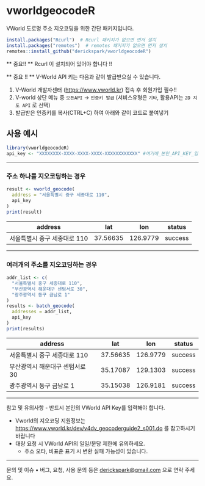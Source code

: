 # vworldgeocodeR

VWorld 도로명 주소 지오코딩을 위한 간단 패키지입니다.

```r
install.packages("Rcurl")  # Rcurl 패키지가 없으면 먼저 설치
install.packages("remotes")  # remotes 패키지가 없으면 먼저 설치
remotes::install_github("derickspark/vworldgeocodeR")
```
** 중요!! **
Rcurl 이 설치되어 있어야 합니다 !! 

** 중요 !! ** 
V-World API 키는 다음과 같이 발급받으실 수 있습니다. 
1. V-World 개발자센터 (https://www.vworld.kr) 접속 후 회원가입 필수!! 
2. V-world 상단 메뉴 중 `오픈API` → `인증키 발급`
   (서비스유형은 `기타`, 활용API는 `2D 지도 API` 로 선택)
4. 발급받은 인증키를 복사(CTRL+C) 하여 아래와 같이 코드로 붙여넣기

## 사용 예시 
 ```r
library(vworldgeocodeR)
api_key <- "XXXXXXXX-XXXX-XXXX-XXXX-XXXXXXXXXXXX" #여기에_본인_API_KEY_입력
```
---------------------------------------------
### 주소 하나를 지오코딩하는 경우
```r
result <- vworld_geocode(
  address = "서울특별시 중구 세종대로 110",
  api_key
)
print(result)
```
| address                      | lat       | lon       | status  |
|------------------------------|-----------|-----------|---------|
| 서울특별시 중구 세종대로 110 | 37.56635  | 126.9779  | success |

---------------------------------------------
### 여러개의 주소를 지오코딩하는 경우 
```r
addr_list <- c(
  "서울특별시 중구 세종대로 110",
  "부산광역시 해운대구 센텀서로 30",
  "광주광역시 동구 금남로 1"
)
results <- batch_geocode(
  addresses = addr_list,
  api_key 
)
print(results)
```

| address                      | lat       | lon       | status  |
|------------------------------|-----------|-----------|---------|
| 서울특별시 중구 세종대로 110 | 37.56635  | 126.9779  | success |
| 부산광역시 해운대구 센텀서로 30 | 35.17087  | 129.1303  | success |
| 광주광역시 동구 금남로 1     | 35.15038  | 126.9181  | success |

---------------------------------------------
참고 및 유의사항
	- 반드시 본인의 VWorld API Key를 입력해야 합니다.
  - Vworld의 지오코딩 지원정보는 https://www.vworld.kr/dev/v4dv_geocoderguide2_s001.do 를 참고하시기 바랍니다 
  - 대량 요청 시 VWorld API의 일일/분당 제한에 유의하세요.
	- 주소 오타, 비표준 표기 시 변환 실패 가능성이 있습니다.

---------------------------------------------

문의 및 이슈
	•	버그, 요청, 사용 문의 등은 derickspark@gmail.com 으로 연락 주세요.

